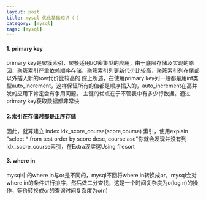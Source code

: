```yaml
---
layout: post
title: mysql 优化基础知识（-）
category: [mysql]
tags: [mysql]
---
```

#### 1. primary key
primary key是聚簇索引，聚餐适用I/O密集型的应用，由于底层存储及实现的原因，聚簇索引严重依赖顺序存储，聚簇索引列更新代价比较高，聚簇索引列在尾部以外插入新的row代价比较高的
  综上所述，在使用primary key列一般都是用int类型auto_increment，这样保证所有的值都是顺序插入的，auto_increment在高并发的应用下肯定会有争用问题。
  主键的优点在于不管表中有多少行数据。通过primary key获取数据都非常快

#### 2.索引在存储时都是正序存储
  因此，就算建立 index idx_score_course(score,course) 索引，使用explain "select * from test order by score desc, course asc"你就会发现并没有到idx_score_course索引，在Extra现实这Using filesort
  
#### 3. where in
mysql中的where in与or是不同的，mysql不回将where in转换成or，mysql会对where in的条件进行排序，然后做二分查找，这是一个时间复杂度为o(log n)的操作，等价转换成or的查询时间复杂度为o(n)  
     
     